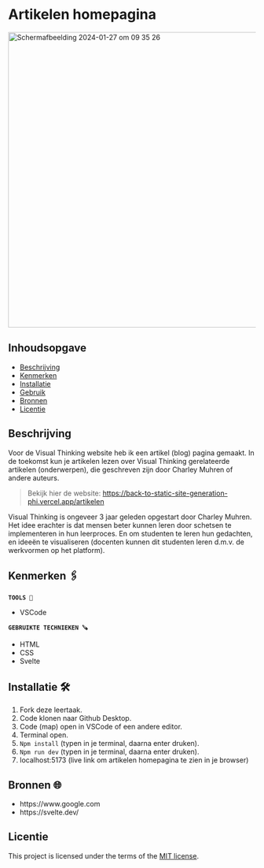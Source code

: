 # Artikelen homepagina

<img width="600" alt="Scherm­afbeelding 2024-01-27 om 09 35 26" src="https://github.com/Nazneen05x/back-to-static-site-generation/assets/112861261/aab122a5-3459-4405-90a9-faa83872969f">

## Inhoudsopgave

  * [Beschrijving](#beschrijving)
  * [Kenmerken](#kenmerken)
  * [Installatie](#installatie)
  * [Gebruik](#gebruik)
  * [Bronnen](#bronnen)
  * [Licentie](#licentie)

## Beschrijving
Voor de Visual Thinking website heb ik een artikel (blog) pagina gemaakt. In de toekomst kun je artikelen lezen over Visual Thinking gerelateerde artikelen (onderwerpen), die geschreven zijn door Charley Muhren of andere auteurs.

> Bekijk hier de website: https://back-to-static-site-generation-phi.vercel.app/artikelen

Visual Thinking is ongeveer 3 jaar geleden opgestart door Charley Muhren. Het idee erachter is dat mensen beter kunnen leren door schetsen te implementeren in hun leerproces. En om studenten te leren hun gedachten, en ideeën te visualiseren (docenten kunnen dit studenten leren d.m.v. de werkvormen op het platform). 


## Kenmerken 🖇️
<strong>`TOOLS 🧰`</strong>
<ul>
<li>VSCode</li>
</ul>

<strong>`GEBRUIKTE TECHNIEKEN 🪚`</strong>
<ul>
<li>HTML</li>
 <li>CSS</li>
<li>Svelte</li>
</ul>

## Installatie  🛠️
1. Fork deze leertaak.
2. Code klonen naar Github Desktop.
3. Code (map) open in VSCode of een andere editor.
4. Terminal open.
5. `Npm install` (typen in je terminal, daarna enter druken).
6. `Npm run dev` (typen in je terminal, daarna enter druken).
7. localhost:5173  (live link om artikelen homepagina te zien in je browser)

## Bronnen 🌐


<ul>
<li>https://www.google.com</li>
<li>https://svelte.dev/</li>
</ul>


## Licentie

This project is licensed under the terms of the [MIT license](./LICENSE).
